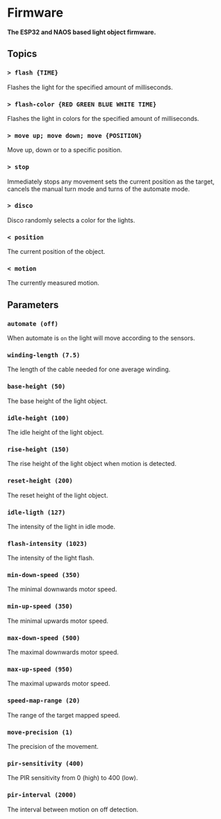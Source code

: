 # Firmware

**The ESP32 and NAOS based light object firmware.**

## Topics

### `> flash {TIME}`

Flashes the light for the specified amount of milliseconds.

### `> flash-color {RED GREEN BLUE WHITE TIME}`

Flashes the light in colors for the specified amount of milliseconds.

### `> move up; move down; move {POSITION}`

Move up, down or to a specific position.

### `> stop`

Immediately stops any movement sets the current position as the target, cancels the manual turn mode and turns of the
automate mode.

### `> disco`

Disco randomly selects a color for the lights.

### `< position`

The current position of the object.

### `< motion`

The currently measured motion.

## Parameters

### `automate (off)`

When automate is `on` the light will move according to the sensors.

### `winding-length (7.5)`

The length of the cable needed for one average winding.

### `base-height (50)`

The base height of the light object.

### `idle-height (100)`

The idle height of the light object.

### `rise-height (150)`

The rise height of the light object when motion is detected.

### `reset-height (200)`

The reset height of the light object.

### `idle-ligth (127)`

The intensity of the light in idle mode.

### `flash-intensity (1023)`

The intensity of the light flash.

### `min-down-speed (350)`

The minimal downwards motor speed.

### `min-up-speed (350)`

The minimal upwards motor speed.

### `max-down-speed (500)`

The maximal downwards motor speed.

### `max-up-speed (950)`

The maximal upwards motor speed.

### `speed-map-range (20)`

The range of the target mapped speed.

### `move-precision (1)`

The precision of the movement.

### `pir-sensitivity (400)`

The PIR sensitivity from 0 (high) to 400 (low).

### `pir-interval (2000)`

The interval between motion on off detection.
